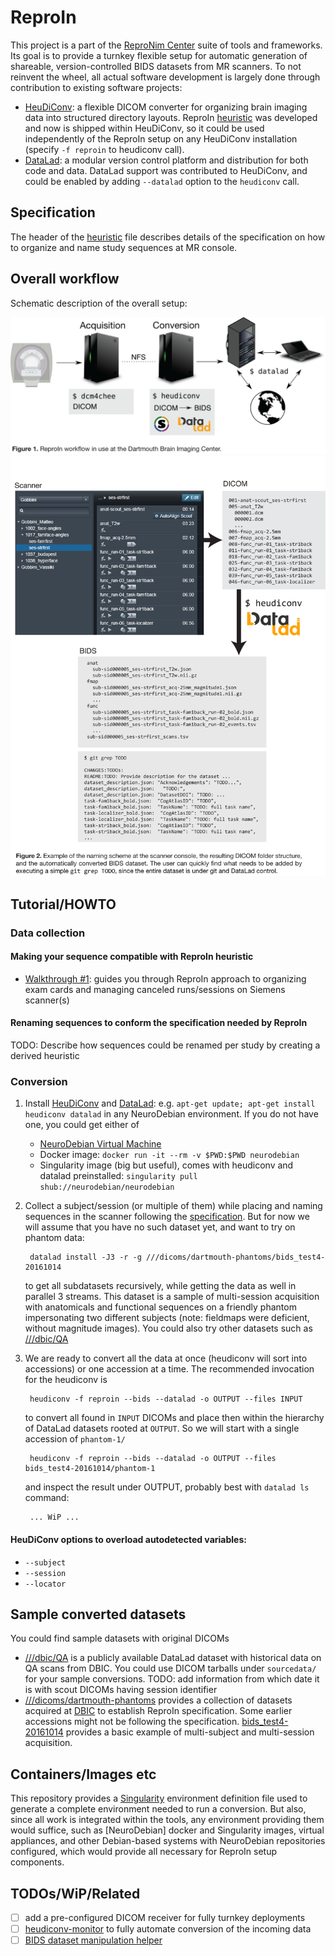 # ReproIn

This project is a part of the [ReproNim Center](http://ReproNim.org)
suite of tools and frameworks.  Its goal is to provide a
turnkey flexible setup for automatic generation of shareable,
version-controlled BIDS datasets from MR scanners.  To not reinvent the wheel,
all actual software development is largely done through contribution to
existing software projects:

- [HeuDiConv]:
  a flexible DICOM converter for organizing brain imaging data into structured
  directory layouts.
  ReproIn [heuristic] was developed and now is shipped within HeuDiConv,
  so it could be used independently of the ReproIn setup on any HeuDiConv
  installation (specify `-f reproin` to heudiconv call).
- [DataLad]:
  a modular version control platform and distribution for both code and
  data.  DataLad support was contributed to HeuDiConv, and could be
  enabled by adding `--datalad` option to the `heudiconv` call.

## Specification

The header of the [heuristic] file describes details of the
specification on how to organize and name study sequences at MR console.

## Overall workflow

Schematic description of the overall setup:

![Setup](docs/source/images/dbic-flow.png)
![Setup](docs/source/images/dbic-conversions.png)

## Tutorial/HOWTO

### Data collection

#### Making your sequence compatible with ReproIn heuristic

- [Walkthrough #1](docs/walkthrough-1.md): guides you through
ReproIn approach to organizing exam cards and managing canceled runs/sessions
on Siemens scanner(s)

#### Renaming sequences to conform the specification needed by ReproIn

TODO: Describe how sequences could be renamed per study by creating a derived
heuristic

### Conversion

1. Install [HeuDiConv] and [DataLad]: e.g.
   `apt-get update; apt-get install heudiconv datalad` in any NeuroDebian environment.
   If you do not have one, you could get either of
   - [NeuroDebian Virtual Machine](http://neuro.debian.net/vm.html)
   - Docker image: `docker run -it --rm -v $PWD:$PWD neurodebian`
   - Singularity image (big but useful), comes with heudiconv and
     datalad preinstalled: `singularity pull shub://neurodebian/neurodebian`

2. Collect a subject/session (or multiple of them) while placing and
   naming sequences in the scanner following the [specification].
   But for now we will assume that you have no such dataset yet, and
   want to try on phantom data:

        datalad install -J3 -r -g ///dicoms/dartmouth-phantoms/bids_test4-20161014

   to get all subdatasets recursively, while getting the data as well
   in parallel 3 streams.
   This dataset is a sample of multi-session acquisition with anatomicals and
   functional sequences on a friendly phantom impersonating two different
   subjects (note: fieldmaps were deficient, without magnitude images).
   You could also try other datasets such as [///dbic/QA]

3. We are ready to convert all the data at once (heudiconv will sort
   into accessions) or one accession at a time.
   The recommended invocation for the heudiconv is

        heudiconv -f reproin --bids --datalad -o OUTPUT --files INPUT

   to convert all found in `INPUT` DICOMs and place then within the
   hierarchy of DataLad datasets rooted at `OUTPUT`.  So we will start
   with a single accession of `phantom-1/`

        heudiconv -f reproin --bids --datalad -o OUTPUT --files bids_test4-20161014/phantom-1

   and inspect the result under OUTPUT, probably best with `datalad ls`
   command:

        ... WiP ...



#### HeuDiConv options to overload autodetected variables:

- `--subject`
- `--session`
- `--locator`



## Sample converted datasets

You could find sample datasets with original DICOMs

- [///dbic/QA] is a publicly
  available DataLad dataset with historical data on QA scans from DBIC.
  You could use DICOM tarballs under `sourcedata/` for your sample
  conversions.
  TODO: add information from which date it is with scout DICOMs having
  session identifier
- [///dicoms/dartmouth-phantoms](http://datasets.datalad.org/?dir=/dicoms/dartmouth-phantoms)
  provides a collection of datasets acquired at [DBIC] to establish
  ReproIn specification.  Some earlier accessions might not be following
  the specification.
  [bids_test4-20161014](http://datasets.datalad.org/?dir=/dicoms/dartmouth-phantoms/bids_test4-20161014)
  provides a basic example of multi-subject and multi-session acquisition.

## Containers/Images etc

This repository provides a [Singularity](./Singualarity) environment
definition file used to generate a complete environment needed to run
a conversion.  But also, since all work is integrated within the
tools, any environment providing them would suffice, such as
[NeuroDebian] docker and Singularity images, virtual appliances, and
other Debian-based systems with NeuroDebian repositories configured,
which would provide all necessary for ReproIn setup components.

## TODOs/WiP/Related

- [ ] add a pre-configured DICOM receiver for fully turnkey deployments
- [ ] [heudiconv-monitor] to fully automate conversion of the incoming
      data
- [ ] [BIDS dataset manipulation helper](https://github.com/INCF/bidsutils/issues/6)

[HeuDiConv]: https://github.com/nipy/heudiconv
[DataLad]: http://datalad.org
[heuristic]: https://github.com/nipy/heudiconv/blob/master/heudiconv/heuristics/reproin.py
[specification]: https://github.com/nipy/heudiconv/blob/master/heudiconv/heuristics/reproin.py
[heudiconv-monitor]: https://github.com/nipy/heudiconv/blob/master/heudiconv/cli/monitor.py
[DBIC]: http://dbic.dartmouth.edu
[///dbic/QA]: http://datasets.datalad.org/?dir=/dbic/QA